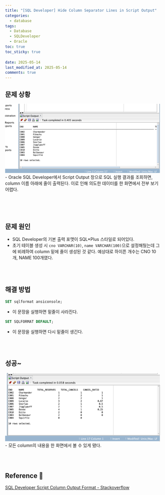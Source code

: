 ```yaml
---
title: "[SQL Developer] Hide Column Separator Lines in Script Output"
categories:
  - database
tags:
  - Database
  - SQLDeveloper
  - Oracle
toc: true
toc_sticky: true

date: 2025-05-14
last_modified_at: 2025-05-14
comments: true
---
```


## 문제 상황
<img src="/assets/posts/CSE/Database/250514/20250514-1.png" alt="solved" width="600">
- Oracle SQL Developer에서 Script Output 창으로 SQL 실행 결과를 조회하면, column 이름 아래에 줄이 출력된다. 이로 인해 의도한 데이터를 한 화면에서 전부 보기 어렵다.
<br><br/>
  

<br><br>
## 문제 원인
- SQL Developer의 기본 출력 포맷이 SQL*Plus 스타일로 되어있다.
- 초기 테이블 생성 시 `cno VARCHAR(10)`, `name VARCHAR(100)`으로 설정해뒀는데 그에 비례하여 column 밑에 줄이 생성된 것 같다. 예상대로 하이픈 개수는 CNO 10개, NAME 100개였다.

<br><br>
## 해결 방법
```sql
SET sqlformat ansiconsole;
```
- 이 문장을 실행하면 밑줄이 사라진다.

```sql
SET SQLFORMAT DEFAULT;
```
- 이 문장을 실행하면 다시 밑줄이 생긴다.

<br><br>

## 성공~
<img src="/assets/posts/CSE/Database/250514/20250514-2.png" alt="solved" width="600">
- 모든 column의 내용을 한 화면에서 볼 수 있게 됐다.

<br><br>

## Reference 🔗
[SQL Developer Script Column Output Format - Stackoverflow](https://stackoverflow.com/questions/37506521/sql-developer-script-column-output-format)

<br><br>